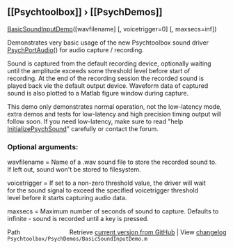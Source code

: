 ## [[Psychtoolbox]] &#8250; [[PsychDemos]]

[BasicSoundInputDemo](BasicSoundInputDemo)([wavfilename] [, voicetrigger=0] [, maxsecs=inf])  
  
Demonstrates very basic usage of the new Psychtoolbox sound driver  
[PsychPortAudio](PsychPortAudio)() for audio capture / recording.  
  
Sound is captured from the default recording device, optionally waiting  
until the amplitude exceeds some threshold level before start of  
recording. At the end of the recording session the recorded sound is  
played back vie the default output device. Waveform data of captured  
sound is also plotted to a Matlab figure window during capture.  
  
This demo only demonstrates normal operation, not the low-latency mode,  
extra demos and tests for low-latency and high precision timing output will  
follow soon. If you need low-latency, make sure to read "help  
[InitializePsychSound](InitializePsychSound)" carefully or contact the forum.  
  
### Optional arguments:  
  
wavfilename = Name of a .wav sound file to store the recorded sound to.  
              If left out, sound won't be stored to filesystem.  
  
voicetrigger = If set to a non-zero threshold value, the driver will wait  
               for the sound signal to exceed the specified voicetrigger threshold  
               level before it starts capturing audio data.  
  
maxsecs      = Maximum number of seconds of sound to capture. Defaults to  
               infinite - sound is recorded until a key is pressed.  




<div class="code_header" style="text-align:right;">
  <span style="float:left;">Path&nbsp;&nbsp;</span> <span class="counter">Retrieve <a href=
  "https://raw.github.com/Psychtoolbox-3/Psychtoolbox-3/beta/Psychtoolbox/PsychDemos/BasicSoundInputDemo.m">current version from GitHub</a> | View <a href=
  "https://github.com/Psychtoolbox-3/Psychtoolbox-3/commits/beta/Psychtoolbox/PsychDemos/BasicSoundInputDemo.m">changelog</a></span>
</div>
<div class="code">
  <code>Psychtoolbox/PsychDemos/BasicSoundInputDemo.m</code>
</div>

